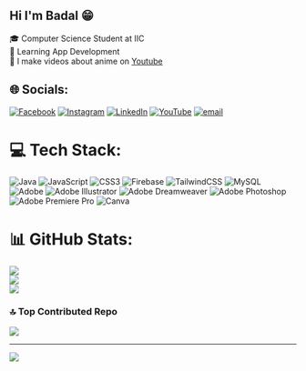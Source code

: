 ## Hi I'm Badal 😁

🎓 Computer Science Student at IIC<br/>
🌿 Learning App Development<br/>
🎥 I make videos about anime on [Youtube](https://www.youtube.com/@dranimo0)


## 🌐 Socials:
[![Facebook](https://img.shields.io/badge/Facebook-%231877F2.svg?logo=Facebook&logoColor=white)](https://facebook.com/badalshrestha0) [![Instagram](https://img.shields.io/badge/Instagram-%23E4405F.svg?logo=Instagram&logoColor=white)](https://instagram.com/cloudy0_00_0) [![LinkedIn](https://img.shields.io/badge/LinkedIn-%230077B5.svg?logo=linkedin&logoColor=white)](https://linkedin.com/in/badal-shrestha-760390348) [![YouTube](https://img.shields.io/badge/YouTube-%23FF0000.svg?logo=YouTube&logoColor=white)](https://youtube.com/@@dranimo0) [![email](https://img.shields.io/badge/Email-D14836?logo=gmail&logoColor=white)](mailto:shresthabadal324@gmail.com) 

# 💻 Tech Stack:
![Java](https://img.shields.io/badge/java-%23ED8B00.svg?style=for-the-badge&logo=openjdk&logoColor=white) ![JavaScript](https://img.shields.io/badge/javascript-%23323330.svg?style=for-the-badge&logo=javascript&logoColor=%23F7DF1E) ![CSS3](https://img.shields.io/badge/css3-%231572B6.svg?style=for-the-badge&logo=css3&logoColor=white) ![Firebase](https://img.shields.io/badge/firebase-%23039BE5.svg?style=for-the-badge&logo=firebase) ![TailwindCSS](https://img.shields.io/badge/tailwindcss-%2338B2AC.svg?style=for-the-badge&logo=tailwind-css&logoColor=white) ![MySQL](https://img.shields.io/badge/mysql-4479A1.svg?style=for-the-badge&logo=mysql&logoColor=white) ![Adobe](https://img.shields.io/badge/adobe-%23FF0000.svg?style=for-the-badge&logo=adobe&logoColor=white) ![Adobe Illustrator](https://img.shields.io/badge/adobe%20illustrator-%23FF9A00.svg?style=for-the-badge&logo=adobe%20illustrator&logoColor=white) ![Adobe Dreamweaver](https://img.shields.io/badge/Adobe%20Dreamweaver-FF61F6.svg?style=for-the-badge&logo=Adobe%20Dreamweaver&logoColor=white) ![Adobe Photoshop](https://img.shields.io/badge/adobe%20photoshop-%2331A8FF.svg?style=for-the-badge&logo=adobe%20photoshop&logoColor=white) ![Adobe Premiere Pro](https://img.shields.io/badge/Adobe%20Premiere%20Pro-9999FF.svg?style=for-the-badge&logo=Adobe%20Premiere%20Pro&logoColor=white) ![Canva](https://img.shields.io/badge/Canva-%2300C4CC.svg?style=for-the-badge&logo=Canva&logoColor=white)
# 📊 GitHub Stats:
![](https://github-readme-stats.vercel.app/api?username=BadalStha&theme=shadow_blue&hide_border=true&include_all_commits=true&count_private=true)<br/>
![](https://nirzak-streak-stats.vercel.app/?user=BadalStha&theme=shadow_blue&hide_border=true)<br/>
![](https://github-readme-stats.vercel.app/api/top-langs/?username=BadalStha&theme=shadow_blue&hide_border=true&include_all_commits=true&count_private=true&layout=compact)

### 🔝 Top Contributed Repo
![](https://github-contributor-stats.vercel.app/api?username=BadalStha&limit=5&theme=shadow_blue&combine_all_yearly_contributions=true)

---
[![](https://visitcount.itsvg.in/api?id=BadalStha&icon=0&color=1)](https://visitcount.itsvg.in)

<!-- Proudly created with GPRM ( https://gprm.itsvg.in ) -->
